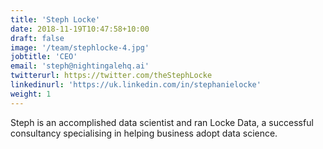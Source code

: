 ```yaml
---
title: 'Steph Locke'
date: 2018-11-19T10:47:58+10:00
draft: false
image: '/team/stephlocke-4.jpg'
jobtitle: 'CEO'
email: 'steph@nightingalehq.ai'
twitterurl: https://twitter.com/theStephLocke
linkedinurl: 'https://uk.linkedin.com/in/stephanielocke'
weight: 1
---
```


Steph is an accomplished data scientist and ran Locke Data, a successful consultancy specialising in helping business adopt data science.
